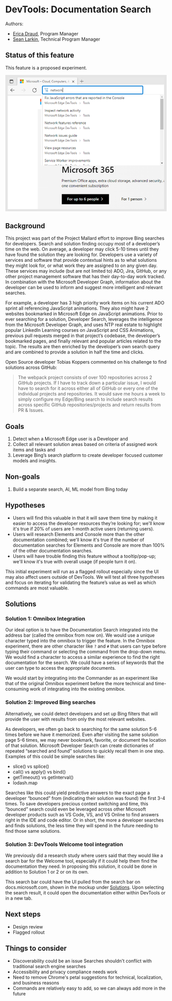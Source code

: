 # DevTools: Documentation Search
Authors:
- [Erica Draud](https://github.com/erdraud), Program Manager
- [Sean Larkin](https://github.com/TheLarkInn), Technical Program Manager

## Status of this feature
This feature is a proposed experiment.

![Documentation Search UI](doc-search.png)

## Background
This project was part of the Project Mallard effort to improve Bing searches for developers. Search and solution finding occupy most of a developer’s time on the web. On average, a developer may click 5-10 times until they have found the solution they are looking for. Developers use a variety of services and software that provide contextual hints as to what solutions they might look for, or what work they are assigned to on any given day. These services may include (but are not limited to) ADO, Jira, GitHub, or any other project management software that has their day-to-day work tracked. In combination with the Microsoft Developer Graph, information about the developer can be used to inform and suggest more intelligent and relevant searches.  

For example, a developer has 3 high priority work items on his current ADO sprint all referencing JavaScript animations. They also might have 2 websites bookmarked in Microsoft Edge on JavaScript animations. Prior to ever searching for a solution, Developer Search, leverages the intelligence from the Microsoft Developer Graph, and uses NTP real estate to highlight popular LinkedIn Learning courses on JavaScript and CSS Animations, previous pull requests merged in that project’s codebase, the developer’s bookmarked pages, and finally relevant and popular articles related to the topic. The results are then enriched by the developer’s own search query and are combined to provide a solution in half the time and clicks.  

Open Source developer Tobias Koppers commented on his challenge to find solutions across GitHub: 

> The webpack project consists of over 100 repositories across 2 GitHub projects. If I have to track down a particular issue, I would have to search for it across either all of GitHub or every one of the individual projects and repositories. It would save me hours a week to simply configure my Edge/Bing search to include search results across specific GitHub repositories/projects and return results from PR & Issues.  

## Goals
  1. Detect when a Microsoft Edge user is a Developer and
2. Collect all relevant solution areas based on criteria of assigned work items and tasks and 
3. Leverage Bing’s search platform to create developer focused customer models and insights.

## Non-goals
1.	Build a separate search, AI, ML model from Bing today

## Hypotheses
* Users will find this valuable in that it will save them time by making it easier to access the developer resources they’re looking for; we'll know it's true if 20% of users are 1-month active users (returning users).
* Users will research Elements and Console more than the other documentation combined; we'll know it's true if the number of documentation searches for Elements and Console are more than 100% of the other documentation searches.
* Users will have trouble finding this feature without a tooltip/pop-up; we'll know it's true with overall usage (if people turn it on).

This initial experiment will run as a flagged rollout especially since the UI may also affect users outside of DevTools. We will test all three hypotheses and focus on iterating for validating the feature’s value as well as which commands are most valuable.

## Solutions

### Solution 1: Omnibox Integration
Our ideal option is to have the Documentation Search integrated into the address bar (called the omnibox from now on). We would use a unique character typed into the omnibox to trigger the feature. In the Omnibox experiment, there are other character like `?` and `#` that users can type before typing their command or selecting the command from the drop-down menu. We would find a character to access a similar experience to find the right documentation for the search. We could have a series of keywords that the user can type to access the appropriate documents.

We would start by integrating into the Commander as an experiment like that of the original Omnibox experiment before the more technical and time-consuming work of integrating into the existing omnibox.

### Solution 2: Improved Bing searches
Alternatively, we could detect developers and set up Bing filters that will provide the user with results from only the most relevant websites.

As developers, we often go back to searching for the same solution 5-6 times before we have it memorized. Even after visiting the same solution page 5-6 times, we may never bookmark, favorite, or document the location of that solution. Microsoft Developer Search can create dictionaries of repeated “searched and found” solutions to quickly recall them in one step.  
Examples of this could be simple searches like: 
* slice() vs splice() 
* call() vs apply() vs bind() 
* getTimeout() vs getInterval() 
* lodash.map  

Searches like this could yield predictive answers to the exact page a developer “bounced” from (indicating their solution was found) the first 3-4 times. To save developers precious context switching and time, this “bounced” search could even be leveraged across other Microsoft developer products such as VS Code, VS, and VS Online to find answers right in the IDE and code editor. Or in short, the more a developer searches and finds solutions, the less time they will spend in the future needing to find those same solutions.  

### Solution 3: DevTools Welcome tool integration
We previously did a research study where users said that they would like a search bar for the Welcome tool, especially if it could help them find the documentation they need. In proposing this solution, it could be done in addition to Solution 1 or 2 or on its own.

This search bar could have the UI pulled from the search bar on docs.microsoft.com, shown in the mockup under [Solutions](#solutions). Upon selecting the search result, it could open the documentation either within DevTools or in a new tab.

## Next steps
* Design review
* Flagged rollout

## Things to consider
* Discoverability could be an issue
Searches shouldn't conflict with traditional search engine searches
* Accessibility and privacy compliance needs work
* Need to remove Chrome's petal suggestions for technical, localization, and business reasons
* Commands are relatively easy to add, so we can always add more in the future

